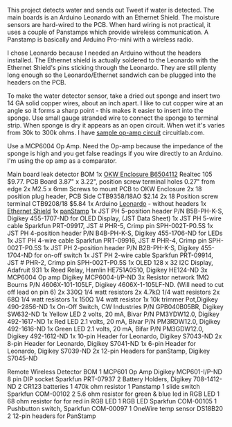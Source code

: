 This project detects water and sends out  Tweet if water is detected.  The main boards is an Arduino Leonardo with an Ethernet Shield.  The moisture sensors are hard-wired to the PCB.  When hard wiring is not practical, it uses a couple of Panstamps which provide wireless communication.  A Panstamp is basically and Arduino Pro-mini with a wireless radio.  

I chose Leonardo because I needed an Arduino without the headers installed.  The Ethernet shield is actually soldered to the Leonardo with the Ethernet Shield's pins sticking through the Leonardo.  They are still plenty long enough so the Leonardo/Ethernet sandwich can be plugged into the headers on the PCB.

To make the water detector sensor, take a dried out sponge and insert two 14 GA solid copper wires, about an inch apart.  I like to cut copper wire at an angle so it forms a sharp point - this makes it easier to insert into the sponge.  Use small gauge stranded wire to connect the sponge to terminal strip. When sponge is dry it appears as an open circuit. When wet it's varies from 30k to 300k ohms.  I have [sample op-amp circuit](https://www.circuitlab.com/circuit/ayhr2v/water-detector-v2/) circuitlab.com.

Use a MCP6004 Op Amp. Need the Op-amp because the impedance of the sponge is high and you get false readings if you wire directly to an Arduino. I'm using the op amp as a comparator.


Main board leak detector BOM
    1x [OKW Enclosure B6504112](http://www.okwenclosures.com/products/okw/railtec-b.htm) Realtec 105 $9.77. PCB Board 3.87" x 3.22", position screw terminal holes 0.27" from edge
        2x M2.5 x 6mm Screws to mount PCB to OKW Enclosure
        2x 18 position plug header, PCB Side CTB9358/18AO $2.14
        2x 18 Position screw terminal CTB9208/18 $5.84 
    1x Arduino [Leonardo](http://arduino.cc/en/Main/arduinoBoardLeonardo) - without headers
    1x [Ethernet Shield](http://arduino.cc/en/Main/ArduinoEthernetShield)
    1x [panStamp](http://www.panstamp.com/products/wirelessarduino)
    1x JST PH 5-position header P/N B5B-PH-K-S, Digikey 455-1707-ND for OLED Display, (JST Data Sheet)
    1x JST PH 5-wire cable Sparkfun PRT-09917, JST # PHR-5, Crimp pin SPH-002T-P0.5S
    1x JST PH 4-position header P/N B4B-PH-K-S, Digikey 455-1706-ND for LEDs
    1x JST PH 4-wire cable Sparkfun PRT-09916, JST # PHR-4, Crimp pin SPH-002T-P0.5S
    1x JST PH 2-position header P/N B2B-PH-K-S, Digikey 455-1704-ND for on-off switch
    1x JST PH 2-wire cable Sparkfun PRT-09914, JST # PHR-2, Crimp pin SPH-002T-P0.5S
    1x OLED 128 x 32 I2C Display, Adafruit 931
    1x Reed Relay, Hamlin HE751A0510, Digikey HE124-ND
    3x MCP6004 Op amp Digikey MCP6004-I/P-ND
    3x Resistor network 1MΩ Bourns P/N 4606X-101-105LF, Digikey 4606X-1-105LF-ND. (Will need to cut off lead on pin 6)
    2x 330Ω 1/4 watt resistors
    2x 4.7kΩ 1/4 watt resistors
    2x 68Ω 1/4 watt resistors
    1x 150Ω 1/4 watt resistor
    1x 10k trimmer Pot,Digikey 490-2856-ND
    1x On-Off Switch, CW Industries P/N GPB040B05BR, Digikey SW632-ND
    1x Yellow LED 2 volts, 20 mA, Bivar P/N PM3YDW12.0, Digikey 492-1617-ND
    1x Red LED 2.1 volts, 20 mA, Bivar P/N PM3RDW12.0, Digikey 492-1616-ND
    1x Green LED 2.1 volts, 20 mA, Bifar P/N PM3GDW12.0, Digikey 492-1612-ND
    1x 10-pin Header for Leonardo, Digikey S7043-ND
    2x 8-pin Header for Leonardo, Digikey S7041-ND
    1x 6-pin Header for Leonardo, Digikey S7039-ND
    2x 12-pin Headers for panStamp, Digikey S7045-ND 


Remote Wireless Detector BOM
    1 MCP601 Op Amp Digikey MCP601-I/P-ND
    8 pin DIP socket Sparkfun PRT-07937
    2 Battery Holders, Digikey 708-1412-ND
    2 CR123 batteries
    1 470k ohm resistor
    1 Panstamp
    1 slide switch Sparkfun COM-00102
    2 5.6 ohm resistor for green & blue led in RGB LED
    1 68 ohm resistor for for red in RGB LED
    1 RGB LED Sparkfun COM-00105
    1 Pushbutton switch, Sparkfun COM-00097
    1 OneWire temp sensor DS18B20
    2 12-pin headers for PanStamp 